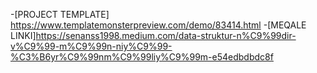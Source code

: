 -[PROJECT TEMPLATE] https://www.templatemonsterpreview.com/demo/83414.html
-[MEQALE LINKI]https://senanss1998.medium.com/data-struktur-n%C9%99dir-v%C9%99-m%C9%99n-niy%C9%99-%C3%B6yr%C9%99nm%C9%99liy%C9%99m-e54edbdbdc8f